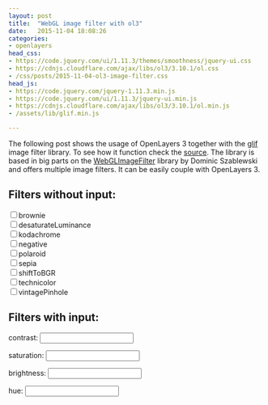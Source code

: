 ```yaml
---
layout: post
title:  "WebGL image filter with ol3"
date:   2015-11-04 18:08:26
categories:
- openlayers
head_css:
- https://code.jquery.com/ui/1.11.3/themes/smoothness/jquery-ui.css
- https://cdnjs.cloudflare.com/ajax/libs/ol3/3.10.1/ol.css
- /css/posts/2015-11-04-ol3-image-filter.css
head_js:
- https://code.jquery.com/jquery-1.11.3.min.js
- https://code.jquery.com/ui/1.11.3/jquery-ui.min.js
- https://cdnjs.cloudflare.com/ajax/libs/ol3/3.10.1/ol.min.js
- /assets/lib/glif.min.js

---
```

The following post shows the usage of OpenLayers 3 together with the <a href="https://github.com/slub/webgl-image-filter">glif</a>
image filter library. To see how it function check the <a href="/src/posts/2015-11-04-ol3-image-filter.js">source</a>. The library
is based in big parts on the <a href="https://github.com/phoboslab/WebGLImageFilter">WebGLImageFilter</a> library by Dominic Szablewski
and offers multiple image filters. It can be easily couple with OpenLayers 3.

<section>
    <div id="map"></div>
</section>

<section>
    <h2>Filters without input:</h2>
    <form>
        <div class="checkbox">
            <label>
                <input type="checkbox" id="brownie">brownie
            </label>
        </div>
        <div class="checkbox">
            <label>
                <input type="checkbox" id="desaturateLuminance">desaturateLuminance
            </label>
        </div>
        <div class="checkbox">
            <label>
                <input type="checkbox" id="kodachrome">kodachrome
            </label>
        </div>
        <div class="checkbox">
            <label>
                <input type="checkbox" id="negative">negative
            </label>
        </div>
        <div class="checkbox">
            <label>
                <input type="checkbox" id="polaroid">polaroid
            </label>
        </div>
        <div class="checkbox">
            <label>
                <input type="checkbox" id="sepia">sepia
            </label>
        </div>
        <div class="checkbox">
            <label>
                <input type="checkbox" id="shiftToBGR">shiftToBGR
            </label>
        </div>
        <div class="checkbox">
            <label>
                <input type="checkbox" id="technicolor">technicolor
            </label>
        </div>
        <div class="checkbox">
            <label>
                <input type="checkbox" id="vintagePinhole">vintagePinhole
            </label>
        </div>
    </form>
<section>

<section>
    <h2>Filters with input:</h2>
        <div class="trigger">
            <p>
                <label for="value-contrast">contrast:</label>
                <input type="text" id="value-contrast" class="label-tooltip" readonly>
            </p>
            <div id="slider-contrast" class="slider"></div>
        </div>
        <div class="trigger">
            <p>
                <label for="value-saturation">saturation:</label>
                <input type="text" id="value-saturation" class="label-tooltip" readonly>
            </p>
            <div id="slider-saturation" class="slider"></div>
        </div>
        <div class="trigger">
            <p>
                <label for="value-brightness">brightness:</label>
                <input type="text" id="value-brightness" class="label-tooltip" readonly>
            </p>
            <div id="slider-brightness" class="slider"></div>
        </div>
        <div class="trigger">
            <p>
                <label for="value-hue">hue:</label>
                <input type="text" id="value-hue" class="label-tooltip" readonly>
            </p>
            <div id="slider-hue" class="slider"></div>
        </div>
</section>

<script src='/src/posts/2015-11-04-ol3-image-filter.js' type="text/javascript"></script>
